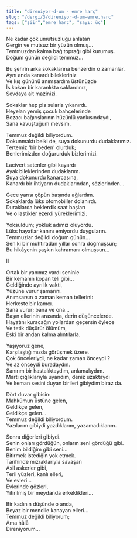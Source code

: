 ```yaml
---
title: "direniyor-d-um - emre harç"
slug: "/dergi/3/direniyor-d-um-emre.harc"
tags: ["şiir","emre harç", "sayı: üç"]
---
```


Ne kadar çok umutsuzluğu anlatan    
Gergin ve mutsuz bir yüzün olmuş...  
Temmuzdan kalma bağ toprağı gibi kurumuş.  
Doğum günün değildi temmuz...

Bu şehrin arka sokaklarına benzerdin o zamanlar.  
Aynı anda kanardı bilekleriniz  
Ve kış gününü anımsardım üstünüzde  
İs kokan bir karanlıkta saklardınız,  
Sevdaya ait mazinizi.

Sokaklar hep pis sularla yıkanırdı.  
Heyelan yemiş çocuk bahçelerinde  
Bozacı bağırışlarının hüzünlü yankısındaydı,  
Sana kavuştuğum mevsim.

Temmuz değildi biliyordum.  
Dokunmaktı belki de, suya dokunurdu dudaklarımız.  
Tertemiz 'bir beden' olurduk;  
Benlerimizden doğururduk bizlerimizi.

Lacivert satenler gibi kayardı  
Ayak bileklerinden dudaklarım.  
Suya dokunurdu kanarcasına,  
Kanardı bir ihtiyarın dudaklarından, sözlerinden...

Gece yarısı çöpün başında ağlardım.  
Sokaklarda lüks otomobiller dolanırdı.  
Duraklarda beklerdik saat başları  
Ve o lastikler ezerdi yüreklerimizi.

Yoksuldum; yokluk adımız oluyordu.  
Lüks hayatlar kanını emiyordu duyguların.  
Temmuzlar değildi doğum günün...  
Sen ki bir muhtıradan yıllar sonra doğmuşsun;  
Bu hikâyenin şaşkın kahramanı olmuşsun...

II

Ortak bir yanımız vardı seninle  
Bir kemanın kopan teli gibi...  
Geldiğinde ayrılık vakti,  
Yüzüne vurur şamarını.  
Anımsarsın o zaman keman tellerini:  
Herkeste bir kamçı.  
Sana vurur; bana ve ona...  
Başın ellerinin arasında, derin düşüncelerde.  
Hayatını kuracağın yollardan geçersin öylece  
Ve tetik düşürür ölümüm,  
Eski bir andan kalma alıntılarla.

Yaşıyoruz gene,  
Karşılaştığımızda görüşmek üzere.  
Çok önceleriydi, ne kadar zaman önceydi ?  
Ve az önceydi buradaydın.  
Sanırım bir hastalıktaydım, anlamalıydım.  
Martı çığlıklarıyla uyandım, deniz uzaktaydı  
Ve keman sesini duyan birileri gibiydim biraz da.

Dört duvar gibisin:  
Mahkûmun üstüne gelen,  
Geldikçe gelen,  
Geldikçe gelen...  
Temmuz değildi biliyordum.  
Yazılarım gibiydi yazdıklarım, yazamadıklarım.

Sonra diğerleri gibiydi.  
Senin onları gördüğün, onların seni gördüğü gibi.  
Benim bildiğim gibi seni...  
Bitirmek istediğin yok etmek.  
Tarihinde mızraklarıyla savaşan  
Asil askerler gibi,  
Terli yüzleri, kanlı elleri,  
Ve evleri...  
Evlerinde gözleri,  
Yitirilmiş bir meydanda erkeklikleri...

Bir kadının düşünde o anda,  
Beyaz bir mendile kanayan elleri...  
Temmuz değildi biliyorum;  
Ama hâlâ  
Direniyorum...
